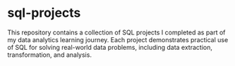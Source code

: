 # sql-projects
This repository contains a collection of SQL projects I completed as part of my data analytics learning journey. Each project demonstrates practical use of SQL for solving real-world data problems, including data extraction, transformation, and analysis.
